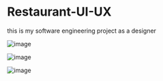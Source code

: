 # Restaurant-UI-UX
this  is my software engineering project as a designer

![image](https://github.com/Arafath-MSM/Restaurant-UI-UX-Light-Theme/assets/139915083/6dc8759f-395e-4a62-98ef-c7b53cf3930b)


![image](https://github.com/Arafath-MSM/Restaurant-UI-UX-Light-Theme/assets/139915083/2ce8b644-9bfb-49f6-8c46-16cba98a9cd9)


![image](https://github.com/Arafath-MSM/Restaurant-UI-UX-Light-Theme/assets/139915083/eb6d1ef8-67af-42cd-af3f-58745fd2a5ac)
